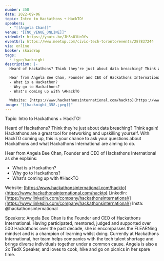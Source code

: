 ```yaml
---
number: 358
date: 2022-09-06
topic: Intro to Hackathons + HackTO!
speakers:
  - "[[Angela Chan]]"
venue: "[[NO_VENUE_ONLINE]]"
videoUrl: https://youtu.be/JH3s81Uo9Ys
eventUrl: https://www.meetup.com/civic-tech-toronto/events/287837244
via: online
booker: skaidrap
tags:
  - type/hacknight
description: |-
  Heard of Hackathons? Think they're just about data breaching? Think again! Hackathons are a great tool for networking and upskilling yourself. With HackTO coming up, this is your chance to ask your questions about Hackathons and what Hackathons International are aiming to do.

  Hear from Angela Bee Chan, Founder and CEO of Hackathons International as she explains:
  - What is a Hackathon?
  - Why go to Hackathons?
  - What's coming up with \#HackTO

  Website: [https://www.hackathonsinternational.com/hackto](https://www.hackathonsinternational.com/hackto)
image: "[[hacknight_358.jpeg]]"
---
```


Topic:
Intro to Hackathons + HackTO!

Heard of Hackathons? Think they're just about data breaching? Think again! Hackathons are a great tool for networking and upskilling yourself. With HackTO coming up, this is your chance to ask your questions about Hackathons and what Hackathons International are aiming to do.

Hear from Angela Bee Chan, Founder and CEO of Hackathons International as she explains:

- What is a Hackathon?
- Why go to Hackathons?
- What's coming up with \#HackTO

Website: [https://www.hackathonsinternational.com/hackto](https://www.hackathonsinternational.com/hackto)
LinkedIn: [https://www.linkedin.com/company/hackathonsinternational/](https://www.linkedin.com/company/hackathonsinternational/)
Insta: @hackathonsinternational

Speakers:
Angela Bee Chan is the Founder and CEO of Hackathons International. Having participated, mentored, judged and supported over 500 Hackathons over the past decade, she is encompasses the FLEARNing mindset and is a champion of learning whilst doing. Currently at Hackathons International, her team helps companies with the tech talent shortage and brings diverse individuals together under a common cause. Angela is also a 2x TedX Speaker, and loves to cook, hike and go on picnics in her spare time.
